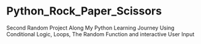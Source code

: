 # Python_Rock_Paper_Scissors
Second Random Project Along My Python Learning Journey Using Conditional Logic, Loops, The Random Function and interactive User Input
